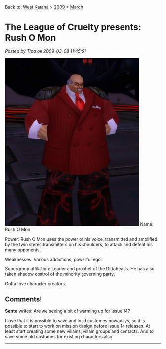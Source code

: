 Back to: [West Karana](/posts/westkarana.md) > [2009](/posts/2009/westkarana.md) > [March](./westkarana.md)
# The League of Cruelty presents: Rush O Mon

*Posted by Tipa on 2009-03-08 11:45:51*

[![cityofheroes-2009-03-08-12-28-00-08](../../../uploads/2009/03/cityofheroes-2009-03-08-12-28-00-08.jpg "cityofheroes-2009-03-08-12-28-00-08")](../../../uploads/2009/03/cityofheroes-2009-03-08-12-28-00-08.jpg)
Name: Rush O Mon

Power: Rush O Mon uses the power of his voice, transmitted and amplified by the twin stereo transmitters on his shoulders, to attack and defeat his many opponents.

Weaknesses: Various addictions, powerful ego.

Supergroup affiliation: Leader and prophet of the Dittoheads. He has also taken shadow control of the minority governing party.

Gotta love character creators.



## Comments!

**Sente** writes: Are we seeing a bit of warming up for Issue 14?

I love that it is possible to save and load customes nowadays, so it is possible to start to work on mission design before Issue 14 releases. At least start creating some new villains, villain groups and contacts. And to save some old costumes for existing characters also.

---

